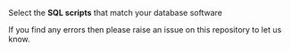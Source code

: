 Select the **SQL scripts** that match your database software

If you find any errors then please raise an issue on this repository to let us know.
